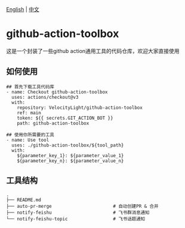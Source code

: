 [English](README.md) | [中文](README_zh.md)

# github-action-toolbox
这是一个封装了一些github action通用工具的代码仓库，欢迎大家直接使用

## 如何使用
```
## 首先下载工具代码库
- name: Checkout github-action-toolbox
  uses: actions/checkout@v3
  with:
    repository: VelocityLight/github-action-toolbox
    ref: main
    token: ${{ secrets.GIT_ACTION_BOT }}
    path: github-action-toolbox

## 使用你所需要的工具
- name: Use tool
  uses: ./github-action-toolbox/${tool_path}
  with:
    ${parameter_key_1}: ${parameter_value_1}
    ${parameter_key_n}: ${parameter_value_n}
```

## 工具结构
```
.
├── README.md
├── auto-pr-merge                       # 自动创建PR & 合并
├── notify-feishu                       # 飞书群消息通知
└── notify-feishu-topic                 # 飞书话题通知
```

